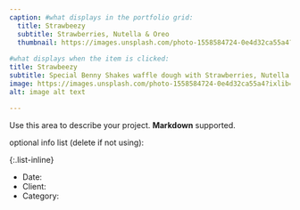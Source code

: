 ```yaml
---
caption: #what displays in the portfolio grid:
  title: Strawbeezy
  subtitle: Strawberries, Nutella & Oreo
  thumbnail: https://images.unsplash.com/photo-1558584724-0e4d32ca55a4?ixlib=rb-1.2.1&ixid=eyJhcHBfaWQiOjEyMDd9&auto=format&fit=crop&w=701&q=80
  
#what displays when the item is clicked:
title: Strawbeezy
subtitle: Special Benny Shakes waffle dough with Strawberries, Nutella & Oreo. Served with ice-cream of your choice.
image: https://images.unsplash.com/photo-1558584724-0e4d32ca55a4?ixlib=rb-1.2.1&ixid=eyJhcHBfaWQiOjEyMDd9&auto=format&fit=crop&w=701&q=80 #main image, can be a link or a file in assets/img/portfolio
alt: image alt text

---
```

Use this area to describe your project. **Markdown** supported.

optional info list (delete if not using):

{:.list-inline} 
- Date: 
- Client: 
- Category: 

